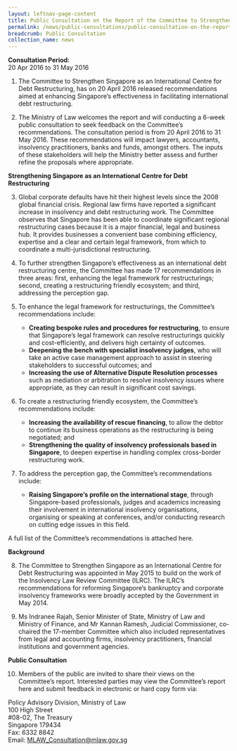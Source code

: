 ```yaml
---
layout: leftnav-page-content
title: Public Consultation on the Report of the Committee to Strengthen Singapore as an International Centre for Debt Restructuring
permalink: /news/public-consultations/public-consultation-on-the-report-of-the-committee-to-strengthen
breadcrumb: Public Consultation
collection_name: news
---
```


**Consultation Period:**  
20 Apr 2016 to 31 May 2016

1. The Committee to Strengthen Singapore as an International Centre for Debt Restructuring, has on 20 April 2016 released recommendations aimed at enhancing Singapore’s effectiveness in facilitating international debt restructuring.


2. The Ministry of Law welcomes the report and will conducting a 6-week public consultation to seek feedback on the Committee’s recommendations. The consultation period is from 20 April 2016 to 31 May 2016. These recommendations will impact lawyers, accountants, insolvency practitioners, banks and funds, amongst others. The inputs of these stakeholders will help the Ministry better assess and further refine the proposals where appropriate.  


**Strengthening Singapore as an International Centre for Debt Restructuring**


3. Global corporate defaults have hit their highest levels since the 2008 global financial crisis. Regional law firms have reported a significant increase in insolvency and debt restructuring work. The Committee observes that Singapore has been able to coordinate significant regional restructuring cases because it is a major financial, legal and business hub. It provides businesses a convenient base combining efficiency, expertise and a clear and certain legal framework, from which to coordinate a multi-jurisdictional restructuring.

 

4. To further strengthen Singapore’s effectiveness as an international debt restructuring centre, the Committee has made 17 recommendations in three areas: first, enhancing the legal framework for restructurings; second, creating a restructuring friendly ecosystem; and third, addressing the perception gap.

 

5. To enhance the legal framework for restructurings, the Committee’s recommendations include:
    * **Creating bespoke rules and procedures for restructuring**, to ensure that Singapore’s legal framework can resolve restructurings quickly and cost-efficiently, and delivers high certainty of outcomes.
    * **Deepening the bench with specialist insolvency judges**, who will take an active case management approach to assist in steering stakeholders to successful outcomes; and
    * **Increasing the use of Alternative Dispute Resolution processes** such as mediation or arbitration to resolve insolvency issues where appropriate, as they can result in significant cost savings.

 

6. To create a restructuring friendly ecosystem, the Committee’s recommendations include:
    * **Increasing the availability of rescue financing**, to allow the debtor to continue its business operations as the restructuring is being negotiated; and
    * **Strengthening the quality of insolvency professionals based in Singapore**, to deepen expertise in handling complex cross-border restructuring work.

 

7. To address the perception gap, the Committee’s recommendations include:
    * **Raising Singapore’s profile on the international stage**, through Singapore-based professionals, judges and academics increasing their involvement in international insolvency organisations, organising or speaking at conferences, and/or conducting research on cutting edge issues in this field.

 

A full list of the Committee’s recommendations is attached here.

 

**Background**

 

8. The Committee to Strengthen Singapore as an International Centre for Debt Restructuring was appointed in May 2015 to build on the work of the Insolvency Law Review Committee (ILRC). The ILRC’s recommendations for reforming Singapore’s bankruptcy and corporate insolvency frameworks were broadly accepted by the Government in May 2014.  

 

9. Ms Indranee Rajah, Senior Minister of State, Ministry of Law and Ministry of Finance, and Mr Kannan Ramesh, Judicial Commissioner, co-chaired the 17-member Committee which also included representatives from legal and accounting firms, insolvency practitioners, financial institutions and government agencies.


**Public Consultation**


10. Members of the public are invited to share their views on the Committee’s report. Interested parties may view the Committee’s report here and submit feedback in electronic or hard copy form via:

Policy Advisory Division, Ministry of Law  
100 High Street  
#08-02, The Treasury  
Singapore 179434  
Fax: 6332 8842  
Email: MLAW_Consultation@mlaw.gov.sg

